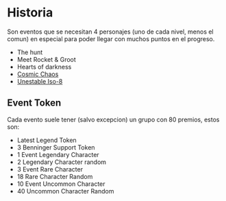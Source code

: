 # Historia

Son eventos que se necesitan 4 personajes (uno de cada nivel, menos el comun) en especial para poder llegar con muchos puntos en el progreso.

- The hunt
- Meet Rocket & Groot
- Hearts of darkness
- [Cosmic Chaos](/mpq/modes/history/cosmic-chaos)
- [Unestable Iso-8](/mpq/modes/history/unestable-iso-8)

## Event Token

Cada evento suele tener (salvo excepcion) un grupo con 80 premios, estos son:

- Latest Legend Token
- 3 Benninger Support Token
- 1 Event Legendary Character
- 2 Legendary Character random
- 3 Event Rare Character
- 18 Rare Character Random
- 10 Event Uncommon Character
- 40 Uncommon Character Random
